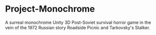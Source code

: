 # Project-Monochrome
A surreal monochrome Unity 3D Post-Soviet survival horror game in the vein of the 1972 Russian story Roadside Picnic and Tarkovsky's Stalker.
